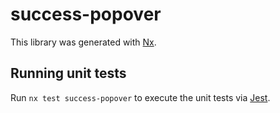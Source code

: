 # success-popover

This library was generated with [Nx](https://nx.dev).

## Running unit tests

Run `nx test success-popover` to execute the unit tests via [Jest](https://jestjs.io).
